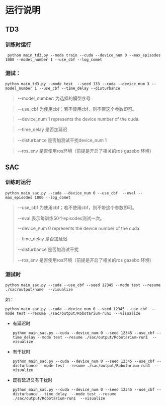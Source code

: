 # 运行说明

## TD3

### 训练时运行

```shell
 python main_td3.py --mode train --cuda --device_num 0 --max_episodes 1000 --model_number 1 --use_cbf --log_comet  
```

### 测试：

```shell
python main_td3.py --mode test  --seed 133 --cuda --device_num 3 --model_number 1 --use_cbf --time_delay --disturbance
```

> --model_number: 为选择的模型序号

> --use_cbf 为使用cbf；若不使用cbf，则不带这个参数即可。

> --device_num 1 represents the device number of the cuda.


> --time_delay 是否加延迟

> --disturbance 是否加测试干扰device_num 1

> --ros_env 是否使用ros环境（前提是开启了相关的ros gazebo 环境）




## SAC

### 训练时运行

```shell
python main_sac.py --cuda --device_num 0 --use_cbf  --eval --max_episodes 1000 --log_comet   
```

> --use_cbf 为使用cbf；若不使用cbf，则不带这个参数即可。
> 
> --eval 表示每训练50个episodes测试一次。
> 
> --device_num 0 represents the device number of the cuda.
> 
> --time_delay 是否加延迟
> 
> --disturbance 是否加测试干扰
> 
> --ros_env 是否使用ros环境（前提是开启了相关的ros gazebo 环境）


### 测试时

```shell
python main_sac.py --cuda --use_cbf --seed 12345 --mode test --resume ./sac/output/name  --visualize
```

如：

```shell
python main_sac.py --cuda --device_num 0 --seed 12345 --use_cbf  --mode test --resume ./sac/output/Robotarium-run1  --visualize
```

- 有延迟时

    ```shell
    python main_sac.py --cuda --device_num 0 --seed 12345 --use_cbf --time_delay --mode test --resume ./sac/output/Robotarium-run1  --visualize
    ```

- 有干扰时
    ```shell
    python main_sac.py --cuda --device_num 0 --seed 12345 --use_cbf --disturbance --mode test --resume ./sac/output/Robotarium-run1  --visualize
    ```


- 既有延迟又有干扰时
    ```shell
    python main_sac.py --cuda --device_num 0 --seed 12345 --use_cbf --disturbance --time_delay  --mode test --resume ./sac/output/Robotarium-run1  --visualize
    ```

